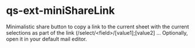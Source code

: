 # qs-ext-miniShareLink
Minimalistic share button to copy a link to the current sheet with the current selections as part of the link (/select/&lt;field>/[value1];[value2] ... Optionally, open it in your default mail editor.
